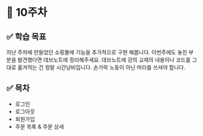 # 🎯 10주차

## ✅ 학습 목표
지난 주차에 만들었던 쇼핑몰에 기능을 추가적으로 구현 해봅니다. 이번주에도 놓친 부분을 발견했다면 데브노트에 정리해주세요. 데브노트에 강의 교재의 내용이나 코드를 그대로 옮겨적는 건 정말 시간낭비입니다. 손가락 노동이 아닌 머리를 쓰셔야 합니다.

## ✅ 목차

- 로그인
- 로그아웃
- 회원가입
- 주문 목록 & 주문 상세
